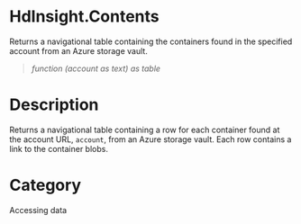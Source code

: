 ﻿# HdInsight.Contents
Returns a navigational table containing the containers found in the specified account from an Azure storage vault.
> _function (account as text) as table_
# Description 
Returns a navigational table containing a row for each container found at the account URL, <code>account</code>, from an Azure storage vault. Each row contains a link to the container blobs.
# Category 
Accessing data
